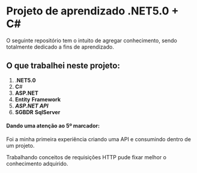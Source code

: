 # Projeto de aprendizado .NET5.0 + C# 

O seguinte repositório tem o intuito de agregar conhecimento, sendo totalmente dedicado a fins de aprendizado.

## O que trabalhei neste projeto:

1. .**NET5.0**
2. **C**#
3. **ASP.NET**
4. **Entity** **Framework**
5. ***ASP.NET API***
6. **SGBDR** **SqlServer**

#### Dando uma atenção ao 5º marcador:

Foi a minha primeira experiência criando uma API e consumindo dentro de um projeto.

Trabalhando conceitos de requisições HTTP pude fixar melhor o conhecimento adquirido.





